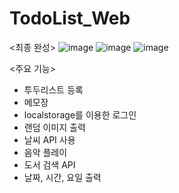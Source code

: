 # TodoList_Web

<최종 완성>
![image](https://user-images.githubusercontent.com/97083703/216984771-89f615ef-dd6a-49ea-aae2-a1e213e4a17c.png)
![image](https://user-images.githubusercontent.com/97083703/216985326-0e9a3fc7-859b-494b-bd8d-0b5d25cd64bd.png)
![image](https://user-images.githubusercontent.com/97083703/216985645-afced8a2-2ba9-411c-b7ea-3369a49c2f32.png)

<주요 기능>
+ 투두리스트 등록
+ 메모장
+ localstorage를 이용한 로그인
+ 랜덤 이미지 출력
+ 날씨 API 사용
+ 음악 플레이
+ 도서 검색 API
+ 날짜, 시간, 요일 출력
